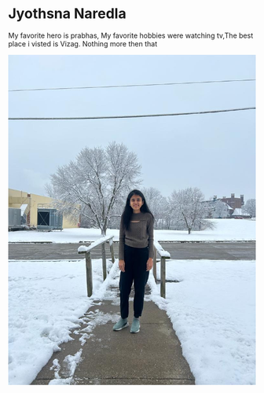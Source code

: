 # Jyothsna Naredla

My favorite hero is prabhas, My favorite hobbies were watching tv,The best place i visted is Vizag. Nothing more then that

![Profile Image](/Profilepicture.jpeg)